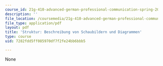 ```yaml
---
course_id: 21g-410-advanced-german-professional-communication-spring-2017
description: ''
file_location: /coursemedia/21g-410-advanced-german-professional-communication-spring-2017/7282fdd5ff085970df7f2fe24bb6bbb5_21G_410s17_W04_M07.pdf
file_type: application/pdf
layout: pdf
title: 'Struktur: Beschreibung von Schaubildern und Diagrammen'
type: course
uid: 7282fdd5ff085970df7f2fe24bb6bbb5

---
```

None